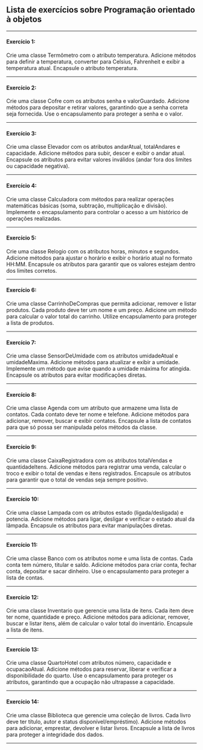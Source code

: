 ## Lista de exercícios sobre Programação orientado à objetos ##

---

#### Exercício 1:
Crie uma classe Termômetro com o atributo temperatura. Adicione métodos para definir a temperatura, converter para Celsius, Fahrenheit e exibir a temperatura atual. Encapsule o atributo temperatura.

---

#### Exercício 2:
Crie uma classe Cofre com os atributos senha e valorGuardado. Adicione métodos para depositar e retirar valores, garantindo que a senha correta seja fornecida. Use o encapsulamento para proteger a senha e o valor.

---

#### Exercício 3:
Crie uma classe Elevador com os atributos andarAtual, totalAndares e capacidade. Adicione métodos para subir, descer e exibir o andar atual. Encapsule os atributos para evitar valores inválidos (andar fora dos limites ou
capacidade negativa).

---

#### Exercício 4:
Crie uma classe Calculadora com métodos para realizar operações matemáticas básicas (soma, subtração, multiplicação e divisão). Implemente o encapsulamento para controlar o acesso a um histórico de operações
realizadas.

---

#### Exercício 5:
Crie uma classe Relogio com os atributos horas, minutos e segundos. Adicione métodos para ajustar o horário e exibir o horário atual no formato HH:MM. Encapsule os atributos para garantir que os valores estejam dentro dos limites corretos.

---

#### Exercício 6:
Crie uma classe CarrinhoDeCompras que permita adicionar, remover e listar produtos. Cada produto deve ter um nome e um preço. Adicione um método para calcular o valor total do carrinho. Utilize encapsulamento para proteger a
lista de produtos.

---

#### Exercício 7:
Crie uma classe SensorDeUmidade com os atributos umidadeAtual e umidadeMaxima. Adicione métodos para atualizar e exibir a umidade. Implemente um método que avise quando a umidade máxima for atingida. Encapsule os atributos para evitar modificações diretas.

---

#### Exercício 8:
Crie uma classe Agenda com um atributo que armazene uma lista de contatos. Cada contato deve ter nome e telefone. Adicione métodos para adicionar, remover, buscar e exibir contatos. Encapsule a lista de contatos para que só
possa ser manipulada pelos métodos da classe.

---

#### Exercício 9:
Crie uma classe CaixaRegistradora com os atributos totalVendas e quantidadeItens. Adicione métodos para registrar uma venda, calcular o troco e exibir o total de vendas e itens registrados. Encapsule os atributos para garantir
que o total de vendas seja sempre positivo.

---

#### Exercício 10:
Crie uma classe Lampada com os atributos estado (ligada/desligada) e potencia. Adicione métodos para ligar, desligar e verificar o estado atual da lâmpada. Encapsule os atributos para evitar manipulações diretas.

---

#### Exercício 11:
Crie uma classe Banco com os atributos nome e uma lista de contas. Cada conta tem número, titular e saldo. Adicione métodos para criar conta, fechar conta, depositar e sacar dinheiro. Use o encapsulamento para proteger a lista de contas.

---

#### Exercício 12:
Crie uma classe Inventario que gerencie uma lista de itens. Cada item deve ter nome, quantidade e preço. Adicione métodos para adicionar, remover, buscar e listar itens, além de calcular o valor total do inventário. Encapsule a lista de itens.

---

#### Exercício 13:
Crie uma classe QuartoHotel com atributos número, capacidade e ocupacaoAtual. Adicione métodos para reservar, liberar e verificar a disponibilidade do quarto. Use o encapsulamento para proteger os atributos, garantindo que a ocupação não ultrapasse a capacidade.

---

#### Exercício 14:
Crie uma classe Biblioteca que gerencie uma coleção de livros. Cada livro deve ter título, autor e status  disponível/empréstimo). Adicione métodos para adicionar, emprestar, devolver e listar livros. Encapsule a lista de livros para proteger a integridade dos dados.

---